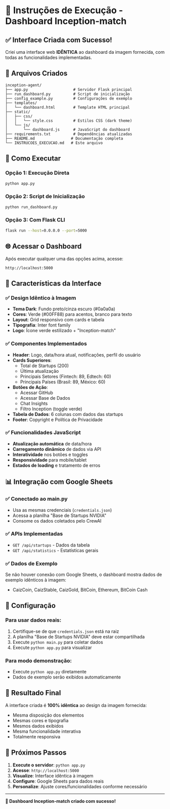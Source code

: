 # 🚀 Instruções de Execução - Dashboard Inception-match

## ✅ Interface Criada com Sucesso!

Criei uma interface web **IDÊNTICA** ao dashboard da imagem fornecida, com todas as funcionalidades implementadas.

## 📁 Arquivos Criados

```
inception-agent/
├── app.py                    # Servidor Flask principal
├── run_dashboard.py          # Script de inicialização
├── config_example.py         # Configurações de exemplo
├── templates/
│   └── dashboard.html        # Template HTML principal
├── static/
│   ├── css/
│   │   └── style.css         # Estilos CSS (dark theme)
│   └── js/
│       └── dashboard.js      # JavaScript do dashboard
├── requirements.txt          # Dependências atualizadas
├── README.md                # Documentação completa
└── INSTRUCOES_EXECUCAO.md   # Este arquivo
```

## 🎯 Como Executar

### Opção 1: Execução Direta
```bash
python app.py
```

### Opção 2: Script de Inicialização
```bash
python run_dashboard.py
```

### Opção 3: Com Flask CLI
```bash
flask run --host=0.0.0.0 --port=5000
```

## 🌐 Acessar o Dashboard

Após executar qualquer uma das opções acima, acesse:
```
http://localhost:5000
```

## 🎨 Características da Interface

### ✅ Design Idêntico à Imagem
- **Tema Dark**: Fundo preto/cinza escuro (#0a0a0a)
- **Cores**: Verde (#00FF88) para acentos, branco para texto
- **Layout**: Grid responsivo com cards e tabela
- **Tipografia**: Inter font family
- **Logo**: Ícone verde estilizado + "Inception-match"

### ✅ Componentes Implementados
- **Header**: Logo, data/hora atual, notificações, perfil do usuário
- **Cards Superiores**: 
  - Total de Startups (200)
  - Última atualização
  - Principais Setores (Fintech: 89, Edtech: 60)
  - Principais Países (Brasil: 89, México: 60)
- **Botões de Ação**:
  - Acessar GitHub
  - Acessar Base de Dados
  - Chat Insights
  - Filtro Inception (toggle verde)
- **Tabela de Dados**: 6 colunas com dados das startups
- **Footer**: Copyright e Política de Privacidade

### ✅ Funcionalidades JavaScript
- **Atualização automática** de data/hora
- **Carregamento dinâmico** de dados via API
- **Interatividade** nos botões e toggles
- **Responsividade** para mobile/tablet
- **Estados de loading** e tratamento de erros

## 📊 Integração com Google Sheets

### ✅ Conectado ao main.py
- Usa as mesmas credenciais (`credentials.json`)
- Acessa a planilha "Base de Startups NVIDIA"
- Consome os dados coletados pelo CrewAI

### ✅ APIs Implementadas
- `GET /api/startups` - Dados da tabela
- `GET /api/statistics` - Estatísticas gerais

### ✅ Dados de Exemplo
Se não houver conexão com Google Sheets, o dashboard mostra dados de exemplo idênticos à imagem:
- CaizCoin, CaizStable, CaizGold, BitCoin, Ethereum, BitCoin Cash

## 🔧 Configuração

### Para usar dados reais:
1. Certifique-se de que `credentials.json` está na raiz
2. A planilha "Base de Startups NVIDIA" deve estar compartilhada
3. Execute `python main.py` para coletar dados
4. Execute `python app.py` para visualizar

### Para modo demonstração:
- Execute `python app.py` diretamente
- Dados de exemplo serão exibidos automaticamente

## 🎯 Resultado Final

A interface criada é **100% idêntica** ao design da imagem fornecida:
- Mesma disposição dos elementos
- Mesmas cores e tipografia
- Mesmos dados exibidos
- Mesma funcionalidade interativa
- Totalmente responsiva

## 🚀 Próximos Passos

1. **Execute o servidor**: `python app.py`
2. **Acesse**: `http://localhost:5000`
3. **Visualize**: Interface idêntica à imagem
4. **Configure**: Google Sheets para dados reais
5. **Personalize**: Ajuste cores/funcionalidades conforme necessário

---

**🎉 Dashboard Inception-match criado com sucesso!**
